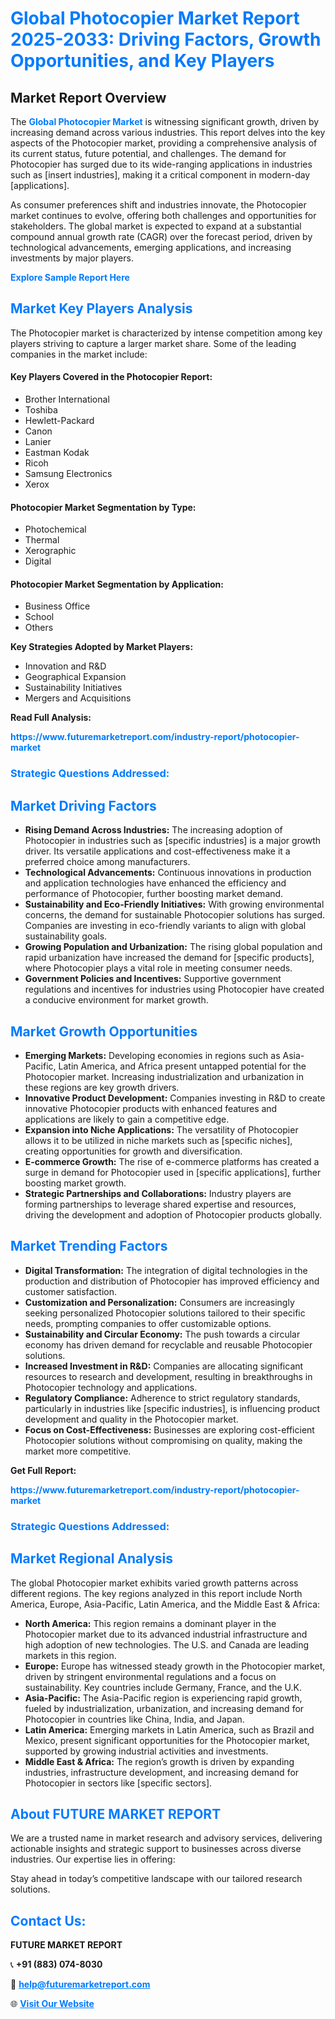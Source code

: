 <h1 style="color: #007BFF;">Global Photocopier Market Report 2025-2033: Driving Factors, Growth Opportunities, and Key Players</h1>

<section id="overview">
<h2>Market Report Overview</h2>
<p>The <a href="https://www.futuremarketreport.com/industry-report/photocopier-market" style="color: #007BFF; text-decoration: none;"><strong>Global Photocopier Market</strong></a> is witnessing significant growth, driven by increasing demand across various industries. This report delves into the key aspects of the Photocopier market, providing a comprehensive analysis of its current status, future potential, and challenges. The demand for Photocopier has surged due to its wide-ranging applications in industries such as [insert industries], making it a critical component in modern-day [applications].</p>
<p>As consumer preferences shift and industries innovate, the Photocopier market continues to evolve, offering both challenges and opportunities for stakeholders. The global market is expected to expand at a substantial compound annual growth rate (CAGR) over the forecast period, driven by technological advancements, emerging applications, and increasing investments by major players.</p>
</section>

<section id="overview">
<p><a href="https://www.futuremarketreport.com/request-sample/reportId=75436" style="color: #007BFF; text-decoration: none;"><strong>Explore Sample Report Here</strong></a></p>
</section>

<section id="key-players">
<h2 style="color: #007BFF;">Market Key Players Analysis</h2>
<p>The Photocopier market is characterized by intense competition among key players striving to capture a larger market share. Some of the leading companies in the market include:</p>
<h4>Key Players Covered in the Photocopier Report:</h4>
<ul><li>Brother International</li><li>Toshiba</li><li>Hewlett-Packard</li><li>Canon</li><li>Lanier</li><li>Eastman Kodak</li><li>Ricoh</li><li>Samsung Electronics</li><li>Xerox</li></ul>
<h4>Photocopier Market Segmentation by Type:</h4>
<ul><li>Photochemical</li><li>Thermal</li><li>Xerographic</li><li>Digital</li></ul>

<h4>Photocopier Market Segmentation by Application:</h4>
<ul><li>Business Office</li><li>School</li><li>Others</li></ul>
<p><strong>Key Strategies Adopted by Market Players:</strong></p>
<ul>
<li>Innovation and R&D</li>
<li>Geographical Expansion</li>
<li>Sustainability Initiatives</li>
<li>Mergers and Acquisitions</li>
</ul>
</section>

<section>
<p><strong>Read Full Analysis: </strong></p><a href="https://www.futuremarketreport.com/industry-report/photocopier-market" style="color: #007BFF; text-decoration: none;"><strong>https://www.futuremarketreport.com/industry-report/photocopier-market</strong></a>
<h3 style="color: #007BFF;">Strategic Questions Addressed:</h3>
</section>

<section id="driving-factors">
<h2 style="color: #007BFF;">Market Driving Factors</h2>
<ul>
<li><strong>Rising Demand Across Industries:</strong> The increasing adoption of Photocopier in industries such as [specific industries] is a major growth driver. Its versatile applications and cost-effectiveness make it a preferred choice among manufacturers.</li>
<li><strong>Technological Advancements:</strong> Continuous innovations in production and application technologies have enhanced the efficiency and performance of Photocopier, further boosting market demand.</li>
<li><strong>Sustainability and Eco-Friendly Initiatives:</strong> With growing environmental concerns, the demand for sustainable Photocopier solutions has surged. Companies are investing in eco-friendly variants to align with global sustainability goals.</li>
<li><strong>Growing Population and Urbanization:</strong> The rising global population and rapid urbanization have increased the demand for [specific products], where Photocopier plays a vital role in meeting consumer needs.</li>
<li><strong>Government Policies and Incentives:</strong> Supportive government regulations and incentives for industries using Photocopier have created a conducive environment for market growth.</li>
</ul>
</section>

<section id="growth-opportunities">
<h2 style="color: #007BFF;">Market Growth Opportunities</h2>
<ul>
<li><strong>Emerging Markets:</strong> Developing economies in regions such as Asia-Pacific, Latin America, and Africa present untapped potential for the Photocopier market. Increasing industrialization and urbanization in these regions are key growth drivers.</li>
<li><strong>Innovative Product Development:</strong> Companies investing in R&D to create innovative Photocopier products with enhanced features and applications are likely to gain a competitive edge.</li>
<li><strong>Expansion into Niche Applications:</strong> The versatility of Photocopier allows it to be utilized in niche markets such as [specific niches], creating opportunities for growth and diversification.</li>
<li><strong>E-commerce Growth:</strong> The rise of e-commerce platforms has created a surge in demand for Photocopier used in [specific applications], further boosting market growth.</li>
<li><strong>Strategic Partnerships and Collaborations:</strong> Industry players are forming partnerships to leverage shared expertise and resources, driving the development and adoption of Photocopier products globally.</li>
</ul>
</section>

<section id="trending-factors">
<h2 style="color: #007BFF;">Market Trending Factors</h2>
<ul>
<li><strong>Digital Transformation:</strong> The integration of digital technologies in the production and distribution of Photocopier has improved efficiency and customer satisfaction.</li>
<li><strong>Customization and Personalization:</strong> Consumers are increasingly seeking personalized Photocopier solutions tailored to their specific needs, prompting companies to offer customizable options.</li>
<li><strong>Sustainability and Circular Economy:</strong> The push towards a circular economy has driven demand for recyclable and reusable Photocopier solutions.</li>
<li><strong>Increased Investment in R&D:</strong> Companies are allocating significant resources to research and development, resulting in breakthroughs in Photocopier technology and applications.</li>
<li><strong>Regulatory Compliance:</strong> Adherence to strict regulatory standards, particularly in industries like [specific industries], is influencing product development and quality in the Photocopier market.</li>
<li><strong>Focus on Cost-Effectiveness:</strong> Businesses are exploring cost-efficient Photocopier solutions without compromising on quality, making the market more competitive.</li>
</ul>
</section>

<section>
<p><strong>Get Full Report: </strong></p><a href="https://www.futuremarketreport.com/industry-report/photocopier-market" style="color: #007BFF; text-decoration: none;"><strong>https://www.futuremarketreport.com/industry-report/photocopier-market</strong></a>
<h3 style="color: #007BFF;">Strategic Questions Addressed:</h3>
</section>


<section id="regional-analysis">
<h2 style="color: #007BFF;">Market Regional Analysis</h2>
<p>The global Photocopier market exhibits varied growth patterns across different regions. The key regions analyzed in this report include North America, Europe, Asia-Pacific, Latin America, and the Middle East & Africa:</p>
<ul>
<li><strong>North America:</strong> This region remains a dominant player in the Photocopier market due to its advanced industrial infrastructure and high adoption of new technologies. The U.S. and Canada are leading markets in this region.</li>
<li><strong>Europe:</strong> Europe has witnessed steady growth in the Photocopier market, driven by stringent environmental regulations and a focus on sustainability. Key countries include Germany, France, and the U.K.</li>
<li><strong>Asia-Pacific:</strong> The Asia-Pacific region is experiencing rapid growth, fueled by industrialization, urbanization, and increasing demand for Photocopier in countries like China, India, and Japan.</li>
<li><strong>Latin America:</strong> Emerging markets in Latin America, such as Brazil and Mexico, present significant opportunities for the Photocopier market, supported by growing industrial activities and investments.</li>
<li><strong>Middle East & Africa:</strong> The region’s growth is driven by expanding industries, infrastructure development, and increasing demand for Photocopier in sectors like [specific sectors].</li>
</ul>
</section>

<footer>
<h2 style="color: #007BFF;">About FUTURE MARKET REPORT</h2>
<p>We are a trusted name in market research and advisory services, delivering actionable insights and strategic support to businesses across diverse industries. Our expertise lies in offering:</p>

<p>Stay ahead in today’s competitive landscape with our tailored research solutions.</p>

<h2 style="color: #007BFF;">Contact Us:</h2>
<p><strong>FUTURE MARKET REPORT</strong></p>
<p>📞 <strong>+91 (883) 074-8030</strong></p>
<p>📧 <strong><a href="mailto:help@futuremarketreport.com" style="color: #007BFF;">help@futuremarketreport.com</a></strong></p>
<p>🌐 <strong><a href="https://www.futuremarketreport.com/" style="color: #007BFF;">Visit Our Website</a></strong></p>
</footer>